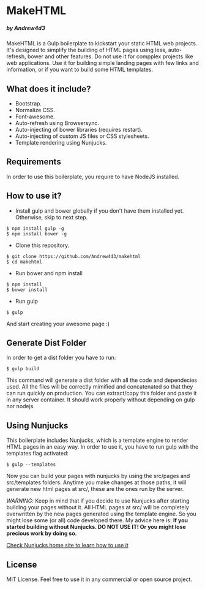 # MakeHTML
##### by Andrew4d3

MakeHTML is a Gulp boilerplate to kickstart your static HTML web projects. It's designed to simplify the building of HTML pages using less, auto-refresh, bower and other features. Do not use it for compplex projects like web applications. Use it for building simple landing pages with few links and information, or if you want to build some HTML templates.

## What does it include?

* Bootstrap.
* Normalize CSS.
* Font-awesome.
* Auto-refresh using Browsersync.
* Auto-injecting of bower libraries (requires restart).
* Auto-injecting of custom JS files or CSS stylesheets.
* Template rendering using Nunjucks.

## Requirements
In order to use this boilerplate, you require to have NodeJS installed.

## How to use it?

* Install gulp and bower globally if you don't have them installed yet. Otherwise, skip to next step. 
```
$ npm install gulp -g
$ npm install bower -g
```
* Clone this repository.
```
$ git clone https://github.com/Andrew4d3/makehtml
$ cd makehtml
```
* Run bower and npm install
```
$ npm install
$ bower install
```
* Run gulp
```
$ gulp
```

And start creating your awesome page :)

## Generate Dist Folder
In order to get a dist folder you have to run:
```
$ gulp build
```
This command will generate a dist folder with all the code and dependecies used. All the files will be correctly mimified and concatenated so that they can run quickly on production. You can extract/copy this folder and paste it in any server container. It should work properly without depending on gulp nor nodejs.

## Using Nunjucks

This boilerplate includes Nunjucks, which is a template engine to render HTML pages in an easy way. In order to use it, you have to run gulp with the templates flag activated:
 ```
 $ gulp --templates
 ```
 Now you can build your pages with nunjucks by using the src/pages and src/templates folders. Anytime you make changes at those paths, it will generate new html pages at src/, these are the ones run by the server.
 
 *WARNING*: Keep in mind that if you decide to use Nunjucks after starting building your pages without it. All HTML pages at src/ will be completely overwritten by the new pages generated using the template engine. So you might lose some (or all) code developed there. My advice here is: **If you started building without Nunjucks. DO NOT USE IT! Or you might lose precious work by doing so.**
 
 [Check Nunjucks home site to learn how to use it](https://mozilla.github.io/nunjucks/)
 
## License
 
 MIT License. Feel free to use it in any commercial or open source project.
